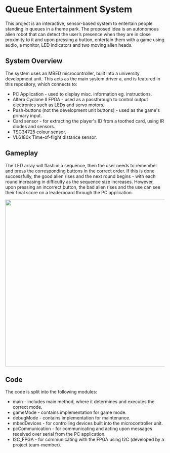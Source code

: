 # Queue Entertainment System
This project is an interactive, sensor-based system to entertain people standing in queues in a theme park. The proposed idea is an autonomous alien robot that can detect the user’s presence when they are in close proximity to it and upon pressing a button, entertain them with a game using audio, a monitor, LED indicators and two moving alien heads.

## System Overview
The system uses an MBED microcontroller, built into a university development unit. This acts as the main system driver a, and is featured in this repository, which connects to:
* PC Application - used to display misc. information eg. instructions.
* Altera Cyclone II FPGA - used as a passthrough to control output electronics such as LEDs and servo motors.
* Push-buttons (not the development unit buttons) - used as the game's primary input.
* Card sensor - for extracting the player's ID from a toothed card, using IR diodes and sensors.
* TSC34725 colour sensor.
* VL6180x Time-of-flight distance sensor.

## Gameplay

The LED array will flash in a sequence, then the user needs to remember and press the corresponding buttons in the correct order. If this is done successfully, the good alien rises and the next round begins - with each round increasing in difficulty as the sequence size increases. However, upon pressing an incorrect button, the bad alien rises and the use can see their final score on a leaderboard through the PC application.

<img src="https://i.imgur.com/B5Hc7zH.png" width="525">

## Code
The code is split into the following modules:
* main - includes main method, where it determines and executes the correct mode.
* gameMode - contains implementation for game mode.
* debugMode - contains implementation for maintenance.
* mbedDevices - for controlling devices built into the microcontroller unit.
* pcCommunication - for communicating and acting upon messages received over serial from the PC application.
* I2C_FPGA - for communicating with the FPGA using I2C (developed by a project team-member).
